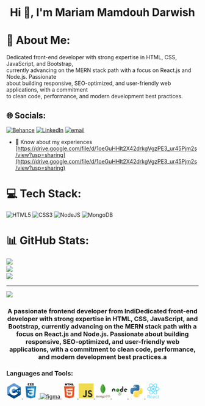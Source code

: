 <h1 align="center">Hi 👋, I'm Mariam Mamdouh Darwish</h1>

# 💫 About Me:
Dedicated front-end developer with strong expertise in HTML, CSS, JavaScript, and Bootstrap, <br>currently advancing on the MERN stack path with a focus on React.js and Node.js. Passionate <br>about building responsive, SEO-optimized, and user-friendly web applications, with a commitment <br>to clean code, performance, and modern development best practices.


## 🌐 Socials:
[![Behance](https://img.shields.io/badge/Behance-1769ff?logo=behance&logoColor=white)](https://behance.net/mariammamdouh25) [![LinkedIn](https://img.shields.io/badge/LinkedIn-%230077B5.svg?logo=linkedin&logoColor=white)](https://linkedin.com/in/mariammamdouh-webdeveloper) [![email](https://img.shields.io/badge/Email-D14836?logo=gmail&logoColor=white)](mailto:mariammamdouh977@gmail.com) 


- 📄 Know about my experiences [https://drive.google.com/file/d/1oeGuHHlt2X42drkgVgzPE3_ur45Pjm2s/view?usp=sharing](https://drive.google.com/file/d/1oeGuHHlt2X42drkgVgzPE3_ur45Pjm2s/view?usp=sharing)

# 💻 Tech Stack:
![HTML5](https://img.shields.io/badge/html5-%23E34F26.svg?style=for-the-badge&logo=html5&logoColor=white) ![CSS3](https://img.shields.io/badge/css3-%231572B6.svg?style=for-the-badge&logo=css3&logoColor=white) ![NodeJS](https://img.shields.io/badge/node.js-6DA55F?style=for-the-badge&logo=node.js&logoColor=white) ![MongoDB](https://img.shields.io/badge/MongoDB-%234ea94b.svg?style=for-the-badge&logo=mongodb&logoColor=white)
# 📊 GitHub Stats:
![](https://github-readme-stats.vercel.app/api?username=mariammamdouh977&theme=cobalt&hide_border=false&include_all_commits=true&count_private=false)<br/>
![](https://nirzak-streak-stats.vercel.app/?user=mariammamdouh977&theme=cobalt&hide_border=false)<br/>
![](https://github-readme-stats.vercel.app/api/top-langs/?username=mariammamdouh977&theme=cobalt&hide_border=false&include_all_commits=true&count_private=false&layout=compact)

---
[![](https://visitcount.itsvg.in/api?id=mariammamdouh977&icon=0&color=0)](https://visitcount.itsvg.in)

<!-- Proudly created with GPRM ( https://gprm.itsvg.in ) -->


<h3 align="center">A passionate frontend developer from IndiDedicated front-end developer with strong expertise in HTML, CSS, JavaScript, and Bootstrap, currently advancing on the MERN stack path with a focus on React.js and Node.js. Passionate about building responsive, SEO-optimized, and user-friendly web applications, with a commitment to clean code, performance, and modern development best practices.a</h3>



<!-- <p align="left">
<a href="https://linkedin.com/in/mariammamdouh-webdeveloper" target="blank"><img align="center" src="https://raw.githubusercontent.com/rahuldkjain/github-profile-readme-generator/master/src/images/icons/Social/linked-in-alt.svg" alt="mariammamdouh-webdeveloper" height="30" width="40" /></a>
<a href="https://www.behance.net/mariammamdouh25" target="blank"><img align="center" src="https://raw.githubusercontent.com/rahuldkjain/github-profile-readme-generator/master/src/images/icons/Social/behance.svg" alt="mariammamdouh25" height="30" width="40" /></a>
</p> -->

<h3 align="left">Languages and Tools:</h3>
<p align="left"> <a href="https://www.w3schools.com/cpp/" target="_blank" rel="noreferrer"> <img src="https://raw.githubusercontent.com/devicons/devicon/master/icons/cplusplus/cplusplus-original.svg" alt="cplusplus" width="40" height="40"/> </a> <a href="https://www.w3schools.com/css/" target="_blank" rel="noreferrer"> <img src="https://raw.githubusercontent.com/devicons/devicon/master/icons/css3/css3-original-wordmark.svg" alt="css3" width="40" height="40"/> </a> <a href="https://www.figma.com/" target="_blank" rel="noreferrer"> <img src="https://www.vectorlogo.zone/logos/figma/figma-icon.svg" alt="figma" width="40" height="40"/> </a> <a href="https://www.w3.org/html/" target="_blank" rel="noreferrer"> <img src="https://raw.githubusercontent.com/devicons/devicon/master/icons/html5/html5-original-wordmark.svg" alt="html5" width="40" height="40"/> </a> <a href="https://developer.mozilla.org/en-US/docs/Web/JavaScript" target="_blank" rel="noreferrer"> <img src="https://raw.githubusercontent.com/devicons/devicon/master/icons/javascript/javascript-original.svg" alt="javascript" width="40" height="40"/> </a> <a href="https://www.mongodb.com/" target="_blank" rel="noreferrer"> <img src="https://raw.githubusercontent.com/devicons/devicon/master/icons/mongodb/mongodb-original-wordmark.svg" alt="mongodb" width="40" height="40"/> </a> <a href="https://nodejs.org" target="_blank" rel="noreferrer"> <img src="https://raw.githubusercontent.com/devicons/devicon/master/icons/nodejs/nodejs-original-wordmark.svg" alt="nodejs" width="40" height="40"/> </a> <a href="https://www.python.org" target="_blank" rel="noreferrer"> <img src="https://raw.githubusercontent.com/devicons/devicon/master/icons/python/python-original.svg" alt="python" width="40" height="40"/> </a> <a href="https://reactjs.org/" target="_blank" rel="noreferrer"> <img src="https://raw.githubusercontent.com/devicons/devicon/master/icons/react/react-original-wordmark.svg" alt="react" width="40" height="40"/> </a> </p>


